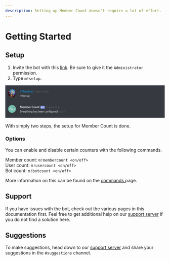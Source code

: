 ```yaml
---
description: Setting up Member Count doesn't require a lot of effort.
---
```


# Getting Started

## Setup

1. Invite the bot with this [link](https://discordapp.com/api/oauth2/authorize?client_id=432533456807919639&permissions=8&scope=bot). Be sure to give it the `Administrator` permission.
2. Type `m!setup`.

![](.gitbook/assets/image%20%282%29.png)

With simply two steps, the setup for Member Count is done.

### Options

You can enable and disable certain counters with the following commands.

Member count: `m!membercount <on/off>`  
User count: `m!usercount <on/off>`  
Bot count: `m!botcount <on/off>`

More information on this can be found on the [commands ](commands.md)page.

## Support

If you have issues with the bot, check out the various pages in this documentation first. Feel free to get additional help on our [support server](https://discord.gg/dWMgWWw) if you do not find a solution here.

## Suggestions

To make suggestions, head down to our [support server](https://discord.gg/dWMgWWw) and share your suggestions in the `#suggestions` channel.

